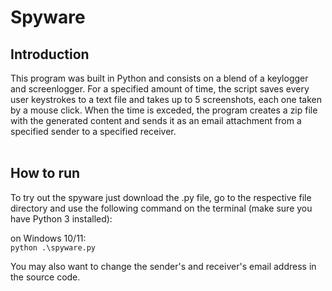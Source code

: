 # Spyware

## Introduction
This program was built in Python and consists on a blend of a keylogger and screenlogger. For a specified amount of time, the script saves every user keystrokes to a text file and takes up to 5 screenshots, each one taken by a mouse click. When the time is exceded, the program creates a zip file with the generated content and sends it as an email attachment from a specified sender to a specified receiver.<br><br>

## How to run

To try out the spyware just download the .py file, go to the respective file directory and use the following command on the terminal (make sure you have Python 3 installed):

on Windows 10/11:<br>
```python .\spyware.py```

You may also want to change the sender's and receiver's email address in the source code.
